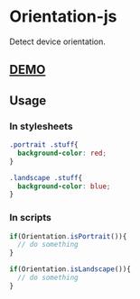 # Orientation-js
Detect device orientation.

## [DEMO](http://weilao.github.io/orientation-js/demo.html)

## Usage
### In stylesheets
```css
.portrait .stuff{
  background-color: red;
}

.landscape .stuff{
  background-color: blue;
}
```
### In scripts
```js
if(Orientation.isPortrait()){
  // do something
}

if(Orientation.isLandscape()){
  // do something
}
```